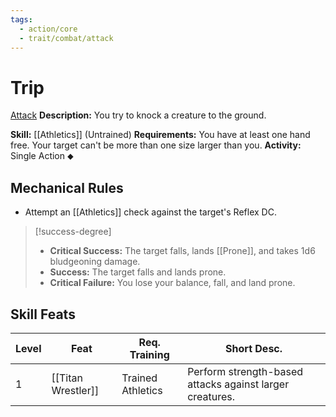 ```yaml
---
tags:
  - action/core
  - trait/combat/attack
---
```

# Trip [](#Actions "Single Action")

[Attack](Attack.md "Combat Trait")
**Description:** You try to knock a creature to the ground. 

**Skill:** [[Athletics]] (Untrained)
**Requirements:** You have at least one hand free. Your target can't be more than one size larger than you.
**Activity:** Single Action ⬥

## Mechanical Rules

- Attempt an [[Athletics]] check against the target's Reflex DC.  

> [!success-degree]
>- **Critical Success:** The target falls, lands [[Prone]], and takes 1d6 bludgeoning damage.  
>- **Success:** The target falls and lands prone.  
>- **Critical Failure:** You lose your balance, fall, and land prone.

## Skill Feats

| Level | Feat               | Req. Training     | Short Desc.                                              |
| ----- | ------------------ | ----------------- | -------------------------------------------------------- |
| 1     | [[Titan Wrestler]] | Trained Athletics | Perform strength-based attacks against larger creatures. |
